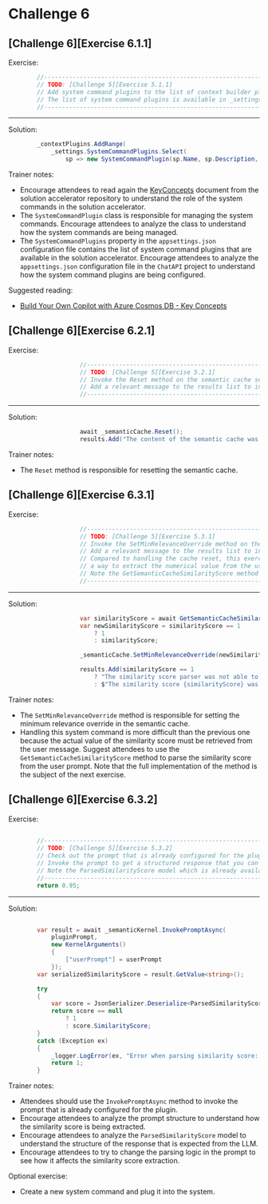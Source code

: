 # Challenge 6

## [Challenge 6][Exercise 6.1.1]
Exercise:
```csharp
        //--------------------------------------------------------------------------------------------------------
        // TODO: [Challenge 5][Exercise 5.1.1]
        // Add system command plugins to the list of context builder plugins.
        // The list of system command plugins is available in _settings.SystemCommandPlugins.
        //--------------------------------------------------------------------------------------------------------
```
---
Solution:
```csharp
        _contextPlugins.AddRange(
            _settings.SystemCommandPlugins.Select(
                sp => new SystemCommandPlugin(sp.Name, sp.Description, sp.PromptName)));
```

Trainer notes:
- Encourage attendees to read again the [KeyConcepts](https://github.com/Azure/BuildYourOwnCopilot/blob/main/docs/concepts.md) document from the solution accelerator repository to understand the role of the system commands in the solution accelerator.
- The `SystemCommandPlugin` class is responsible for managing the system commands. Encourage attendees to analyze the class to understand how the system commands are being managed.
- The `SystemCommandPlugins` property in the `appsettings.json` configuration file contains the list of system command plugins that are available in the solution accelerator. Encourage attendees to analyze the `appsettings.json` configuration file in the `ChatAPI` project to understand how the system command plugins are being configured.

Suggested reading:
- [Build Your Own Copilot with Azure Cosmos DB - Key Concepts](https://github.com/Azure/BuildYourOwnCopilot/blob/main/docs/concepts.md)

## [Challenge 6][Exercise 6.2.1]
Exercise:
```csharp
                    //--------------------------------------------------------------------------------------------------------
                    // TODO: [Challenge 5][Exercise 5.2.1]
                    // Invoke the Reset method on the semantic cache service.
                    // Add a relevant message to the results list to inform the user about the reset.
                    //--------------------------------------------------------------------------------------------------------
```
---
Solution:
```csharp
                    await _semanticCache.Reset();
                    results.Add("The content of the semantic cache was reset.");
```

Trainer notes:
- The `Reset` method is responsible for resetting the semantic cache.

## [Challenge 6][Exercise 6.3.1]
Exercise:
```csharp
                    //--------------------------------------------------------------------------------------------------------
                    // TODO: [Challenge 5][Exercise 5.3.1]
                    // Invoke the SetMinRelevanceOverride method on the semantic cache service.
                    // Add a relevant message to the results list to inform the user about the change.
                    // Compared to handling the cache reset, this exercise is more challenging because you will need to find
                    // a way to extract the numerical value from the user prompt and set it as the new minimum relevance override.
                    // Note the GetSemanticCacheSimilarityScore method that you can use to parse the similarity score from the user prompt.
                    //--------------------------------------------------------------------------------------------------------
```
---
Solution:
```csharp
                    var similarityScore = await GetSemanticCacheSimilarityScore(userPompt, pluginName);
                    var newSimilarityScore = similarityScore == 1 
                        ? 1
                        : similarityScore;

                    _semanticCache.SetMinRelevanceOverride(newSimilarityScore);

                    results.Add(similarityScore == 1
                        ? "The similarity score parser was not able to parse a value for the similarity score of the semantic cache. The default value of 0.95 will be used."
                        : $"The similarity score {similarityScore} was set for the semantic cache. The new score will be in effect until the backend API is restarted.");
```

Trainer notes:
- The `SetMinRelevanceOverride` method is responsible for setting the minimum relevance override in the semantic cache.
- Handling this system command is more difficult than the previous one because the actual value of the similarity score must be retrieved from the user message. Suggest attendees to use the `GetSemanticCacheSimilarityScore` method to parse the similarity score from the user prompt. Note that the full implementation of the method is the subject of the next exercise.

## [Challenge 6][Exercise 6.3.2]
Exercise:
```csharp
        
        //--------------------------------------------------------------------------------------------------------
        // TODO: [Challenge 5][Exercise 5.3.2]
        // Check out the prompt that is already configured for the plugin.
        // Invoke the prompt to get a structured response that you can then parse to extract the numerical value.
        // Note the ParsedSimilarityScore model which is already available and aligned with the prompt structure.
        //--------------------------------------------------------------------------------------------------------
        return 0.95;
```
---
Solution:
```csharp

        var result = await _semanticKernel.InvokePromptAsync(
            pluginPrompt,
            new KernelArguments()
            {
                ["userPrompt"] = userPrompt
            });
        var serializedSimilarityScore = result.GetValue<string>();

        try
        {
            var score = JsonSerializer.Deserialize<ParsedSimilarityScore>(serializedSimilarityScore!);
            return score == null
                ? 1
                : score.SimilarityScore;
        }
        catch (Exception ex)
        {
            _logger.LogError(ex, "Error when parsing similarity score: {ErrorMessage}", ex.Message);
            return 1;
        }
```

Trainer notes:
- Attendees should use the `InvokePromptAsync` method to invoke the prompt that is already configured for the plugin.
- Encourage attendees to analyze the prompt structure to understand how the similarity score is being extracted.
- Encourage attendees to analyze the `ParsedSimilarityScore` model to understand the structure of the response that is expected from the LLM.
- Encourage attendees to try to change the parsing logic in the prompt to see how it affects the similarity score extraction.

Optional exercise:
- Create a new system command and plug it into the system.
